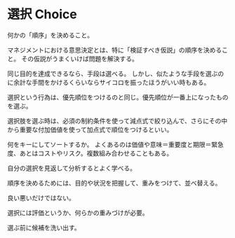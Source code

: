 # 選択 Choice

何かの「順序」を決めること。

マネジメントにおける意思決定とは、特に「検証すべき仮説」の順序を決めること。
その仮説がうまくいけば問題を解決する。

同じ目的を達成できるなら、手段は選べる。
しかし、似たような手段を選ぶのに余計な手間をかけるくらいならサイコロを振ったほうがいい時もある。

選択という行為は、優先順位をつけるのと同じ。優先順位が一番上になったものを選ぶ。

選択肢を選ぶ時は、必須の制約条件を使って減点式で絞り込んで、さらにその中から重要な付加価値を使って加点式で順位をつけるといい。

何をキーにしてソートするか。
よくあるのは価値や意味＝重要度と期限＝緊急度、あとはコストやリスク。複数組み合わせることもある。

自分の選択を見返して分析するとよく学べる。

順序を決めるためには、目的や状況を把握して、重みをつけて、並べ替える。

良い悪いだけではない。

選択には評価というか、何らかの重みづけが必要。

選ぶ前に候補を洗い出す。
